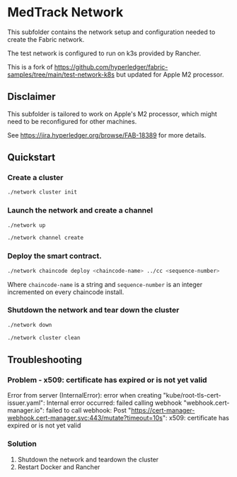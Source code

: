 # MedTrack Network

This subfolder contains the network setup and configuration needed to create the Fabric network.

The test network is configured to run on k3s provided by Rancher.

This is a fork of https://github.com/hyperledger/fabric-samples/tree/main/test-network-k8s but updated for Apple M2 processor.

## Disclaimer

This subfolder is tailored to work on Apple's M2 processor, which might need to be reconfigured for other machines.

See https://jira.hyperledger.org/browse/FAB-18389 for more details.

## Quickstart

### Create a cluster

```bash
./network cluster init
```

### Launch the network and create a channel

```bash
./network up

./network channel create
```

### Deploy the smart contract.

```bash
./network chaincode deploy <chaincode-name> ../cc <sequence-number>
```

Where `chaincode-name` is a string and `sequence-number` is an integer incremented on every chaincode install.

### Shutdown the network and tear down the cluster

```bash
./network down

./network cluster clean
```

## Troubleshooting

### Problem - x509: certificate has expired or is not yet valid

Error from server (InternalError): error when creating "kube/root-tls-cert-issuer.yaml": Internal error occurred: failed calling webhook "webhook.cert-manager.io": failed to call webhook: Post "https://cert-manager-webhook.cert-manager.svc:443/mutate?timeout=10s": x509: certificate has expired or is not yet valid

### Solution

1. Shutdown the network and teardown the cluster
2. Restart Docker and Rancher
